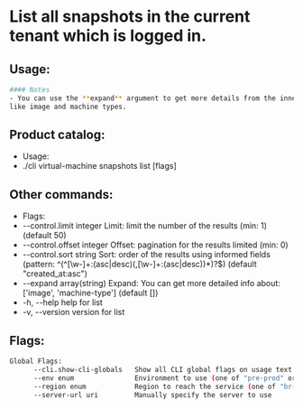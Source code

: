# List all snapshots in the current tenant which is logged in.

## Usage:
```bash
#### Notes
- You can use the **expand** argument to get more details from the inner objects
like image and machine types.
```

## Product catalog:
- Usage:
- ./cli virtual-machine snapshots list [flags]

## Other commands:
- Flags:
- --control.limit integer     Limit: limit the number of the results (min: 1) (default 50)
- --control.offset integer    Offset: pagination for the results limited (min: 0)
- --control.sort string       Sort: order of the results using informed fields (pattern: ^(^[\w-]+:(asc|desc)(,[\w-]+:(asc|desc))*)?$) (default "created_at:asc")
- --expand array(string)     Expand: You can get more detailed info about: ['image', 'machine-type']  (default [])
- -h, --help                     help for list
- -v, --version                  version for list

## Flags:
```bash
Global Flags:
      --cli.show-cli-globals   Show all CLI global flags on usage text
      --env enum               Environment to use (one of "pre-prod" or "prod") (default "prod")
      --region enum            Region to reach the service (one of "br-mgl1", "br-ne1" or "br-se1") (default "br-ne1")
      --server-url uri         Manually specify the server to use
```

